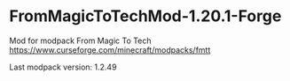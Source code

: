 # FromMagicToTechMod-1.20.1-Forge

Mod for modpack From Magic To Tech
https://www.curseforge.com/minecraft/modpacks/fmtt

Last modpack version: 1.2.49

